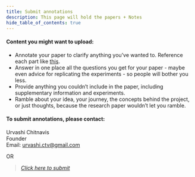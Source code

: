 ```yaml
---
title: Submit annotations
description: This page will hold the papers + Notes
hide_table_of_contents: true
---
```


#### Content you might want to upload:

* Annotate your paper to clarify anything you’ve wanted to. Reference each part like [this](/Papers/Labrador_Sample_1_CoV-2.pdf).  
* Answer in one place all the questions you get for your paper - maybe even advice for replicating the experiments - so people will bother you less.  
* Provide anything you couldn’t include in the paper, including supplementary information and experiments.  
* Ramble about your idea, your journey, the concepts behind the project, or just thoughts, because the research paper wouldn’t let you ramble.  
  
  
#### To submit annotations, please contact:
Urvashi Chitnavis  
Founder  
Email: urvashi.ctv@gmail.com

OR
>  [*Click here to submit*](mailto:urvashi.ctv@gmail.com)
